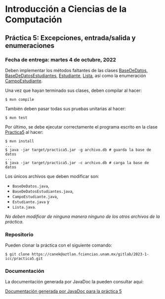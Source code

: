 Introducción a Ciencias de la Computación
=========================================

Práctica 5: Excepciones, entrada/salida y enumeraciones
-------------------------------------------------------

### Fecha de entrega: martes 4 de octubre, 2022

Deben implementar los métodos faltantes de las clases
[BaseDeDatos](https://aztlan.fciencias.unam.mx/gitlab/2023-1-icc/practica5/-/blob/main/src/main/java/mx/unam/ciencias/icc/BaseDeDatos.java),
[BaseDeDatosEstudiantes](https://aztlan.fciencias.unam.mx/gitlab/2023-1-icc/practica5/-/blob/main/src/main/java/mx/unam/ciencias/icc/BaseDeDatosEstudiantes.java),
[Estudiante](https://aztlan.fciencias.unam.mx/gitlab/2023-1-icc/practica5/-/blob/main/src/main/java/mx/unam/ciencias/icc/Estudiante.java),
[Lista](https://aztlan.fciencias.unam.mx/gitlab/2023-1-icc/practica5/-/blob/main/src/main/java/mx/unam/ciencias/icc/Lista.java),
así como la enumeración
[CampoEstudiante](https://aztlan.fciencias.unam.mx/gitlab/2023-1-icc/practica5/-/blob/main/src/main/java/mx/unam/ciencias/icc/CampoEstudiante.java).

Una vez que hayan terminado sus clases, deben compilar al hacer:

```
$ mvn compile
```

También deben pasar todas sus pruebas unitarias al hacer:

```
$ mvn test
```

Por último, se debe ejecutar correctamente el programa escrito en la clase
[Practica5](https://aztlan.fciencias.unam.mx/gitlab/2023-1-icc/practica5/-/blob/main/src/main/java/mx/unam/ciencias/icc/Practica5.java)
al hacer:

```
$ mvn install
...
$ java -jar target/practica5.jar -g archivo.db # guarda la base de datos
...
$ java -jar target/practica5.jar -c archivo.db # carga la base de datos
```

Los únicos archivos que deben modificar son:

* `BaseDeDatos.java`,
* `BaseDeDatosEstudiantes.java`,
* `CampoEstudiante.java`,
* `Estudiante.java` y
* `Lista.java`.

*No deben modificar de ninguna manera ninguno de los otros archivos de la práctica*.

### Repositorio

Pueden clonar la práctica con el siguiente comando:

```
$ git clone https://canek@aztlan.fciencias.unam.mx/gitlab/2023-1-icc/practica5.git
```

### Documentación

La documentación generada por JavaDoc la pueden consultar aquí:

[Documentación generada por JavaDoc para la práctica
5](https://aztlan.fciencias.unam.mx/~canek/2023-1-icc/practica5/apidocs/index.html)
